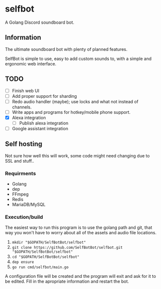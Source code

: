 # selfbot
A Golang Discord soundboard bot.

## Information
The ultimate soundboard bot with plenty of planned features.

SelfBot is simple to use, easy to add custom sounds to, with a simple and ergonomic web interface.

## TODO
- [ ] Finish web UI
- [ ] Add proper support for sharding
- [ ] Redo audio handler (maybe); use locks and what not instead of channels.
- [ ] Write apps and programs for hotkey/mobile phone support.
- [x] Alexa integration
  - [ ] Publish alexa integration
- [ ] Google assistant integration

## Self hosting
Not sure how well this will work, some code might need changing due to SSL and stuff..

### Requirments
- Golang
- dep
- FFmpeg
- Redis
- MariaDB/MySQL

### Execution/build
The easiest way to run this program is to use the golang path and git, that way you won't have to worry about all of the assets and audio file locations.
1. `mkdir "$GOPATH/SelfBotBot/selfbot"`
2. `git clone https://github.com/SelfBotBot/selfbot.git "$GOPATH/SelfBotBot/selfbot"`
3. `cd "$GOPATH/SelfBotBot/selfbot"`
4. `dep ensure`
5. `go run cmd/selfbot/main.go`

A configuration file will be created and the program will exit and ask for it to be edited. Fill in the apropriate information and restart the bot.

